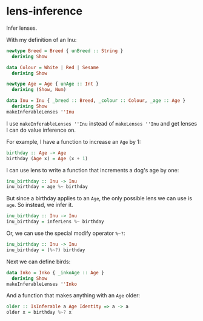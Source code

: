 lens-inference
==============

Infer lenses.

With my definition of an Inu:

```hs
newtype Breed = Breed { unBreed :: String }
  deriving Show

data Colour = White | Red | Sesame
  deriving Show

newtype Age = Age { unAge :: Int }
  deriving (Show, Num)

data Inu = Inu { _breed :: Breed, _colour :: Colour, _age :: Age }
  deriving Show
makeInferableLenses ''Inu
```

I use `makeInferableLenses ''Inu` instead of `makeLenses ''Inu` and get
lenses I can do value inference on.

For example, I have a function to increase an `Age` by 1:

```hs
birthday :: Age -> Age
birthday (Age x) = Age (x + 1)
```

I can use lens to write a function that increments a dog's age by one:

```hs
inu_birthday :: Inu -> Inu
inu_birthday = age %~ birthday
```

But since a birthday applies to an `Age`, the only possible lens we can use
is `age`. So instead, we infer it.

```hs
inu_birthday :: Inu -> Inu
inu_birthday = inferLens %~ birthday
```

Or, we can use the special modify operator `%~?`:

```hs
inu_birthday :: Inu -> Inu
inu_birthday = (%~?) birthday
```

Next we can define birds:

```hs
data Inko = Inko { _inkoAge :: Age }
  deriving Show
makeInferableLenses ''Inko
```

And a function that makes anything with an `Age` older:

```hs
older :: IsInferable a Age Identity => a -> a
older x = birthday %~? x
```
